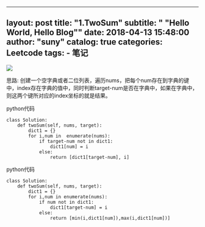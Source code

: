 
---
layout:     post
title:      "1.TwoSum"
subtitle:   " \"Hello World, Hello Blog\""
date:       2018-04-13 15:48:00
author:     "suny"
catalog: true
categories: Leetcode
tags:
    - 笔记
---
<img src="/img/TwoSum.jpg"/>

思路: 创建一个空字典或者二位列表，遍历nums，把每个num存在到字典的键中，index存在字典的值中，同时判断target-num是否在字典中，如果在字典中，则这两个键所对应的index坐标的就是结果。

python代码
	
	class Solution:
	    def twoSum(self, nums, target):
	        dict1 = {}
	        for i,num in  enumerate(nums):
	            if target-num not in dict1:
	                dict1[num] = i
	            else:
	                return [dict1[target-num], i] 

python代码

	class Solution:
	    def twoSum(self, nums, target):
	        dict1 = {}
	        for i,num in enumerate(nums):
	            if num not in dict1:
	                dict1[target-num] = i
	            else:
	                return [min(i,dict1[num]),max(i,dict1[num])]  



	
	


